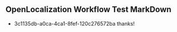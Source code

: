 ## OpenLocalization Workflow Test MarkDown
* 3c1135db-a0ca-4ca1-8fef-120c276572ba thanks!

<!--HONumber=Jul16_HO2-->


